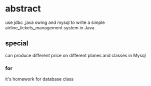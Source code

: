 # abstract #

use jdbc ,java swing and mysql to write a simple airline_tickets_management system in Java

## special ##

can produce different price on different planes and classes in Mysql

### for ###

it's homework for database  class

